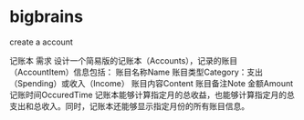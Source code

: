 # bigbrains
create a account

记账本
需求
设计一个简易版的记账本（Accounts），记录的账目（AccountItem）信息包括：
账目名称Name
账目类型Category：支出（Spending）或收入（Income）
账目内容Content
账目备注Note
金额Amount
记账时间OccuredTime
记账本能够计算指定月的总收益，也能够计算指定月的总支出和总收入。同时，记账本还能够显示指定月份的所有账目信息。
